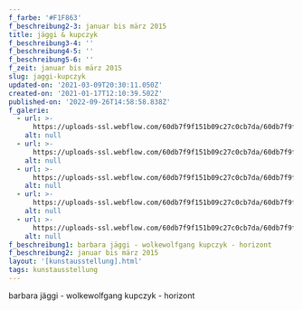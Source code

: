 ```yaml
---
f_farbe: '#F1F863'
f_beschreibung2-3: januar bis märz 2015
title: jäggi & kupczyk
f_beschreibung3-4: ''
f_beschreibung4-5: ''
f_beschreibung5-6: ''
f_zeit: januar bis märz 2015
slug: jaggi-kupczyk
updated-on: '2021-03-09T20:30:11.050Z'
created-on: '2021-01-17T12:10:39.502Z'
published-on: '2022-09-26T14:58:58.838Z'
f_galerie:
  - url: >-
      https://uploads-ssl.webflow.com/60db7f9f151b09c27c0cb7da/60db7f9f151b0955100cb967__DSC0046.jpg
    alt: null
  - url: >-
      https://uploads-ssl.webflow.com/60db7f9f151b09c27c0cb7da/60db7f9f151b09e3440cb954__DSC0053.jpg
    alt: null
  - url: >-
      https://uploads-ssl.webflow.com/60db7f9f151b09c27c0cb7da/60db7f9f151b092a140cb959__DSC00391.jpg
    alt: null
  - url: >-
      https://uploads-ssl.webflow.com/60db7f9f151b09c27c0cb7da/60db7f9f151b09f02c0cb965_DSCN0556.jpg
    alt: null
  - url: >-
      https://uploads-ssl.webflow.com/60db7f9f151b09c27c0cb7da/60db7f9f151b097d4c0cb96e_DSCN0581.jpg
    alt: null
f_beschreibung1: barbara jäggi - wolkewolfgang kupczyk - horizont
f_beschreibung2: januar bis märz 2015
layout: '[kunstausstellung].html'
tags: kunstausstellung
---
```


barbara jäggi - wolkewolfgang kupczyk - horizont
